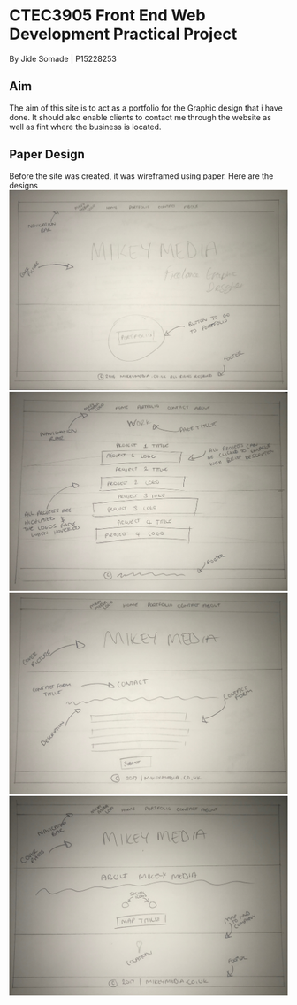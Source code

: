 

# CTEC3905 Front End Web Development Practical Project
By Jide Somade | P15228253

## Aim
The aim of this site is to act as a portfolio for the Graphic design that i have done. It should also enable clients to contact me through the website as well as fint where the business is located.

## Paper Design
Before the site was created, it was wireframed using paper. Here are the designs
![alt home page](https://github.com/JideMikey/Portfolio/blob/master/images/IMG_8995.JPG)
![alt portfolio page](https://github.com/JideMikey/Portfolio/blob/master/images/IMG_8996.JPG)
![alt contact page](https://github.com/JideMikey/Portfolio/blob/master/images/IMG_8997.JPG)
![alt about page](https://github.com/JideMikey/Portfolio/blob/master/images/IMG_8998.JPG)